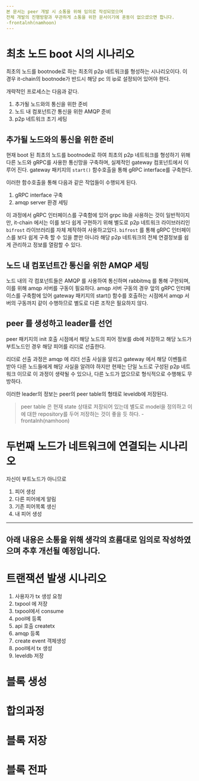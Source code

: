 ```yaml
---
본 문서는 peer 개발 시 소통을 위해 임의로 작성되었으며
전체 개발의 진행방향과 무관하게 소통을 위한 문서이기에 혼동이 없으셨으면 합니다.
-frontalnh(namhoon)
---
```


# 최초 노드 boot 시의 시나리오
최초의 노드를 bootnode로 하는 최초의 p2p 네트워크를 형성하는 시나리오이다.
이 경우 it-chain의 bootnode가 반드시 해당 pc 의 ip로 설정되어 있어야 한다.

개략적인 프로세스는 다음과 같다.

1. 추가될 노드와의 통신을 위한 준비
2. 노드 내 컴포넌트간 통신을 위한 AMQP 준비
3. p2p 네트워크 초기 세팅

## 추가될 노드와의 통신을 위한 준비
현재 boot 된 최초의 노드를 bootnode로 하여 최초의 p2p 네트워크를 형성하기 위해 다른 노드와 gRPC를 사용한 통신망을 구축하며, 실제적인 gateway 컴포넌트에서 이루어 진다. gateway 패키지의 `start()` 함수호출을 통해 gRPC interface를 구축한다.

이러한 함수호출을 통해 다음과 같은 작업들이 수행되게 된다.
1. gRPC interface 구축
2. amqp server 환경 세팅

이 과정에서 gRPC 인터페이스를 구축함에 있어 grpc lib을 사용하는 것이 일반적이지만, it-chain 에서는 이를 보다 쉽게 구현하기 위해 별도로 p2p 네트워크 라이브러리인 `bifrost` 라이브러리를 자체 제작하여 사용하고있다. `bifrost` 를 통해 gRPC 인터페이스를 보다 쉽게 구축 할 수 있을 뿐만 아니라 해당 p2p 네트워크의 전체 연결정보를 쉽게 관리하고 정보를 열람할 수 있다.

## 노드 내 컴포넌트간 통신을 위한 AMQP 세팅
노드 내의 각 컴포넌트들은 AMQP 를 사용하여 통신하며 rabbitmq 를 통해 구현되며, 이를 위해 amqp 서버를 구동이 필요하다.
amqp 서버 구동의 경우 앞의 gRPC 인터페이스를 구축함에 있어 gateway 패키지의 start() 함수를 호출하는 시점에서 amqp 서버의 구동까지 같이 수행하므로 별도로 다른 조작은 필요하지 않다.


## peer 를 생성하고 leader를 선언
peer 패키지의 init 호출 시점에서 해당 노드의 피어 정보를 db에 저장하고 해당 노드가 부트노드인 경우 해당 피어를 리더로 선출한다.

리더로 선출 과정은 amqp 에 리더 선출 사실을 알리고 gateway 에서 해당 이벤틀르 받아 다른 노드들에게 해당 사실을 알려야 하지만 현재는 단일 노드로 구성된 p2p 네트워크 이므로 이 과정이 생략될 수 있으나, 다른 노드가 없으므로 형식적으로 수행해도 무방하다.

이러한 leader의 정보는 peer의 peer table의 형태로 leveldb에 저장된다.
> peer table 은 현재 state 상태로 저장되어 있는데 별도로 model을 정의하고 이에 대한 repository를 두어 저장하는 것이 좋을 듯 하다. - frontalnh(namhoon)


# 두번째 노드가 네트워크에 연결되는 시나리오
자신이 부트노드가 아니므로
1. 피어 생성
2. 다른 피어에게 알림
3. 기존 피어목록 생신
4. 내 피어 생성

---
아래 내용은 소통을 위해 생각의 흐름대로 임의로 작성하였으며
추후 개선될 예정입니다.
---


# 트랜잭션 발생 시나리오
1. 사용자가 tx 생성 요청
2. txpool 에 저장
3. txpool에서 consume
4. pool에 등록
5. api 호출
createtx
6. amqp 등록
7. create event 객체생성
8. pool에서 tx 생성
9. leveldb 저장


# 블록 생성
# 합의과정
# 블록 저장
# 블록 전파
